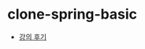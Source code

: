 # clone-spring-basic

- [강의 후기](https://github.com/sinclairr08/TIL/blob/master/contents/2023-04/2023-04-09.md)
